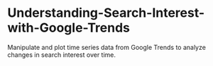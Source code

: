 # Understanding-Search-Interest-with-Google-Trends
Manipulate and plot time series data from Google Trends to analyze changes in search interest over time.
